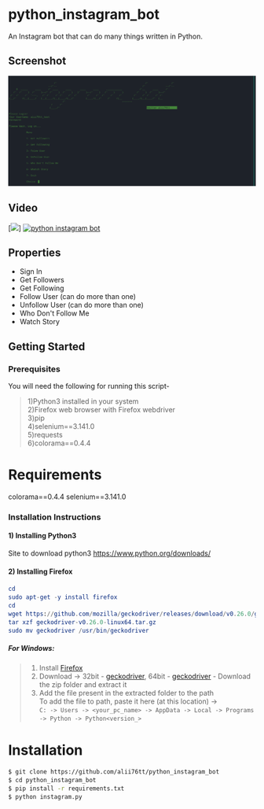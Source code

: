 # python_instagram_bot
An Instagram bot that can do many things written in Python.

## Screenshot

![](Screenshot.png)

## Video
[![](https://www.youtube.com/v=K4SBRDJhn2I)]
[![python instagram bot](https://img.youtube.com/vi/K4SBRDJhn2I/0.jpg)](https://www.youtube.com/watch?v=K4SBRDJhn2I)

## Properties
* Sign In
* Get Followers
* Get Following
* Follow User (can do more than one)
* Unfollow User (can do more than one)
* Who Don't Follow Me
* Watch Story


## Getting Started

### Prerequisites

You will need the following for running this script-<br/>
>1)Python3 installed in your system<br/>
>2)Firefox web browser with Firefox webdriver<br/>
>3)pip<br/>
>4)selenium==3.141.0<br/>
>5)requests<br/>
>6)colorama==0.4.4<br/>

# Requirements
colorama==0.4.4
selenium==3.141.0

### Installation Instructions

#### 1) Installing Python3
Site to download python3 https://www.python.org/downloads/

#### 2) Installing Firefox
```elm
cd
sudo apt-get -y install firefox
cd
wget https://github.com/mozilla/geckodriver/releases/download/v0.26.0/geckodriver-v0.26.0-linux64.tar.gz
tar xzf geckodriver-v0.26.0-linux64.tar.gz
sudo mv geckodriver /usr/bin/geckodriver
```

##### For Windows:

>1. Install [Firefox](https://www.mozilla.org/en-US/firefox/new/) <br>
>2. Download -> 32bit - [geckodriver](https://github.com/mozilla/geckodriver/releases/download/v0.29.1/geckodriver-v0.29.1-win32.zip), 64bit - [geckodriver](https://github.com/mozilla/geckodriver/releases/download/v0.29.1/geckodriver-v0.29.1-win64.zip) - Download the zip folder and extract it <br>
>3. Add the file present in the extracted folder to the path <br>
To add the file to path, paste it here (at this location) -> <br>
`C: -> Users -> <your_pc_name> -> AppData -> Local -> Programs -> Python -> Python<version_>`



# Installation

```sh
$ git clone https://github.com/alii76tt/python_instagram_bot
$ cd python_instagram_bot
$ pip install -r requirements.txt
$ python instagram.py
```
